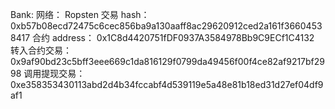 Bank:
网络： Ropsten
交易 hash： 0xb57b08ecd72475c6cec856ba9a130aaff8ac29620912ced2a161f36604538417
合约 address： 0x1C8d4420751fDF0937A3584978Bb9C9ECf1C4132
转入合约交易： 0x9af90bd23c5bff3eee669c1da816129f0799da49456f00f4ce82af9217bf2998
调用提现交易： 0xe358353430113abd2d4b34fccabf4d539119e5a48e81b18ed31d27ef04df9af1

